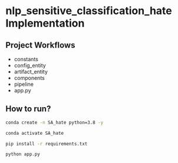 # nlp_sensitive_classification_hate Implementation


## Project Workflows

- constants
- config_entity
- artifact_entity
- components
- pipeline
- app.py


## How to run?

```bash
conda create -n SA_hate python=3.8 -y
```

```bash
conda activate SA_hate
```

```bash
pip install -r requirements.txt
```

```bash
python app.py
```